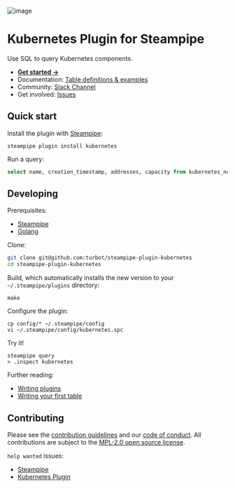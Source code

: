 ![image](https://hub.steampipe.io/images/plugins/turbot/kubernetes-social-graphic.png)

# Kubernetes Plugin for Steampipe

Use SQL to query Kubernetes components.

- **[Get started →](https://hub.steampipe.io/plugins/turbot/kubernetes)**
- Documentation: [Table definitions & examples](https://hub.steampipe.io/plugins/turbot/kubernetes/tables)
- Community: [Slack Channel](https://join.slack.com/t/steampipe/shared_invite/zt-oij778tv-lYyRTWOTMQYBVAbtPSWs3g)
- Get involved: [Issues](https://github.com/turbot/steampipe-plugin-kubernetes/issues)

## Quick start

Install the plugin with [Steampipe](https://steampipe.io):

```shell
steampipe plugin install kubernetes
```

Run a query:

```sql
select name, creation_timestamp, addresses, capacity from kubernetes_node;
```

## Developing

Prerequisites:

- [Steampipe](https://steampipe.io/downloads)
- [Golang](https://golang.org/doc/install)

Clone:

```sh
git clone git@github.com:turbot/steampipe-plugin-kubernetes
cd steampipe-plugin-kubernetes
```

Build, which automatically installs the new version to your `~/.steampipe/plugins` directory:

```
make
```

Configure the plugin:

```
cp config/* ~/.steampipe/config
vi ~/.steampipe/config/kubernetes.spc
```

Try it!

```
steampipe query
> .inspect kubernetes
```

Further reading:

- [Writing plugins](https://steampipe.io/docs/develop/writing-plugins)
- [Writing your first table](https://steampipe.io/docs/develop/writing-your-first-table)

## Contributing

Please see the [contribution guidelines](https://github.com/turbot/steampipe/blob/main/CONTRIBUTING.md) and our [code of conduct](https://github.com/turbot/steampipe/blob/main/CODE_OF_CONDUCT.md). All contributions are subject to the [MPL-2.0 open source license](https://github.com/turbot/steampipe-plugin-kubernetes/blob/main/LICENSE).

`help wanted` issues:

- [Steampipe](https://github.com/turbot/steampipe/labels/help%20wanted)
- [Kubernetes Plugin](https://github.com/turbot/steampipe-plugin-kubernetes/labels/help%20wanted)
